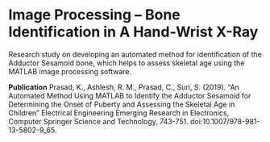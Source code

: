 # Image Processing – Bone Identification in A Hand-Wrist X-Ray
Research study on developing an automated method for identification of the Adductor Sesamoid bone, which helps to assess skeletal age using the MATLAB image processing software.

**Publication**
Prasad, K., Ashlesh, R. M., Prasad, C., Suri, S. (2019). “An Automated Method Using MATLAB to Identify the Adductor Sesamoid for
Determining the Onset of Puberty and Assessing the Skeletal Age in Children” Electrical Engineering Emerging Research in
Electronics, Computer Springer Science and Technology, 743-751. doi:10.1007/978-981-13-5802-9_65.
